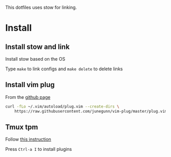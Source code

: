 This dotfiles uses stow for linking.

# Install

## Install stow and link

Install stow based on the OS

Type `make` to link configs and `make delete` to delete links

## Install vim plug

From the [github page](https://github.com/junegunn/vim-plug)

``` bash
curl -fLo ~/.vim/autoload/plug.vim --create-dirs \
    https://raw.githubusercontent.com/junegunn/vim-plug/master/plug.vim
```

## Tmux tpm

Follow [this instruction]( unneede://github.com/tmux-plugins/tpm?tab=readme-ov-file#installation)

Press `Ctrl-a I` to install plugins

